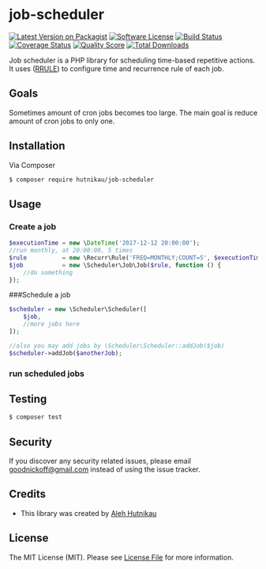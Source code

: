 # job-scheduler

[![Latest Version on Packagist][ico-version]][link-packagist]
[![Software License][ico-license]](LICENSE.md)
[![Build Status][ico-travis]][link-travis]
[![Coverage Status][ico-scrutinizer]][link-scrutinizer]
[![Quality Score][ico-code-quality]][link-code-quality]
[![Total Downloads][ico-downloads]][link-downloads]

Job scheduler is a PHP library for scheduling time-based repetitive actions.
It uses ([RRULE](https://tools.ietf.org/html/rfc5545)) to configure time and recurrence rule of each job.  

## Goals

Sometimes amount of cron jobs becomes too large. 
The main goal is reduce amount of cron jobs to only one.  

## Installation

Via Composer

``` bash
$ composer require hutnikau/job-scheduler
```

## Usage

### Create a job
``` php
$executionTime = new \DateTime('2017-12-12 20:00:00');
//run monthly, at 20:00:00, 5 times
$rule          = new \Recurr\Rule('FREQ=MONTHLY;COUNT=5', $executionTime);
$job           = new \Scheduler\Job\Job($rule, function () {
    //do something
});
```

###Schedule a job

```php
$scheduler = new \Scheduler\Scheduler([
    $job,
    //more jobs here
]);

//also you may add jobs by \Scheduler\Scheduler::addJob($job)
$scheduler->addJob($anotherJob);
```

### run scheduled jobs 




## Testing

``` bash
$ composer test
```

## Security

If you discover any security related issues, please email goodnickoff@gmail.com instead of using the issue tracker.

## Credits

- This library was created by [Aleh Hutnikau](https://github.com/hutnikau)  

## License

The MIT License (MIT). Please see [License File](LICENSE.md) for more information.

[ico-version]: https://img.shields.io/packagist/v/:vendor/:package_name.svg?style=flat-square
[ico-license]: https://img.shields.io/badge/license-MIT-brightgreen.svg?style=flat-square
[ico-travis]: https://img.shields.io/travis/:vendor/:package_name/master.svg?style=flat-square
[ico-scrutinizer]: https://img.shields.io/scrutinizer/coverage/g/:vendor/:package_name.svg?style=flat-square
[ico-code-quality]: https://img.shields.io/scrutinizer/g/:vendor/:package_name.svg?style=flat-square
[ico-downloads]: https://img.shields.io/packagist/dt/:vendor/:package_name.svg?style=flat-square

[link-packagist]: https://packagist.org/packages/hutnikau/:package_name
[link-travis]: https://travis-ci.org/hutnikau/:package_name
[link-scrutinizer]: https://scrutinizer-ci.com/g/hutnikau/:package_name/code-structure
[link-code-quality]: https://scrutinizer-ci.com/g/hutnikau/:package_name
[link-downloads]: https://packagist.org/packages/hutnikau/:package_name
[link-author]: https://github.com/hutnikau
